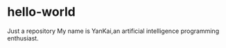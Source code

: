 # hello-world
Just a repository
My name is YanKai,an artificial intelligence programming enthusiast.
